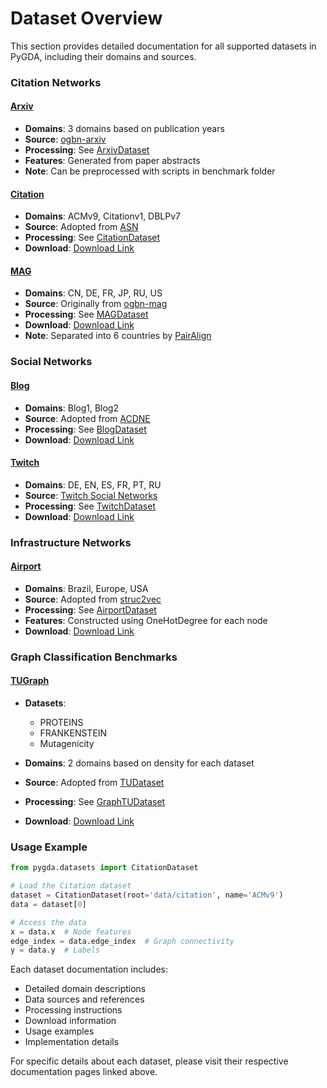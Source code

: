 # Dataset Overview

This section provides detailed documentation for all supported datasets in PyGDA, including their domains and sources.

### Citation Networks

#### [Arxiv](Arxiv.md)
- **Domains**: 3 domains based on publication years
- **Source**: [ogbn-arxiv](https://ogb.stanford.edu/docs/nodeprop/#ogbn-arxiv)
- **Processing**: See [ArxivDataset](https://github.com/pygda-team/pygda/blob/main/pygda/datasets/arxiv.py)
- **Features**: Generated from paper abstracts
- **Note**: Can be preprocessed with scripts in benchmark folder

#### [Citation](Citation.md)
- **Domains**: ACMv9, Citationv1, DBLPv7
- **Source**: Adopted from [ASN](https://arxiv.org/abs/2103.13355)
- **Processing**: See [CitationDataset](https://github.com/pygda-team/pygda/blob/main/pygda/datasets/citation.py)
- **Download**: [Download Link](https://drive.google.com/drive/folders/1ntNt3qHE4p9Us8Re9tZDaB-tdtqwV8AX?usp=share_link)

#### [MAG](MAG.md)
- **Domains**: CN, DE, FR, JP, RU, US
- **Source**: Originally from [ogbn-mag](https://ogb.stanford.edu/docs/nodeprop/#ogbn-mag)
- **Processing**: See [MAGDataset](https://github.com/pygda-team/pygda/blob/main/pygda/datasets/mag.py)
- **Download**: [Download Link](https://drive.google.com/drive/folders/1HinhjpNPPivyqoubiYOr8X2jq-rjw3e9?usp=share_link)
- **Note**: Separated into 6 countries by [PairAlign](https://arxiv.org/abs/2403.01092)

### Social Networks

#### [Blog](Blog.md)
- **Domains**: Blog1, Blog2
- **Source**: Adopted from [ACDNE](https://arxiv.org/abs/2002.07366)
- **Processing**: See [BlogDataset](https://github.com/pygda-team/pygda/blob/main/pygda/datasets/blog.py)
- **Download**: [Download Link](https://drive.google.com/drive/folders/1jKKG0o7rEY-BaVEjBhuGijzwwhU0M-pQ?usp=share_link)

#### [Twitch](Twitch.md)
- **Domains**: DE, EN, ES, FR, PT, RU
- **Source**: [Twitch Social Networks](https://github.com/benedekrozemberczki/datasets#twitch-social-networks)
- **Processing**: See [TwitchDataset](https://github.com/pygda-team/pygda/blob/main/pygda/datasets/twitch.py)
- **Download**: [Download Link](https://drive.google.com/drive/folders/1GWMyyJOZ4CeeqP_H5dCA5voSQHT0WlXG?usp=share_link)

### Infrastructure Networks

#### [Airport](Airport.md)
- **Domains**: Brazil, Europe, USA
- **Source**: Adopted from [struc2vec](https://arxiv.org/abs/1704.03165)
- **Processing**: See [AirportDataset](https://github.com/pygda-team/pygda/blob/main/pygda/datasets/airport.py)
- **Features**: Constructed using OneHotDegree for each node
- **Download**: [Download Link](https://drive.google.com/drive/folders/1zlluWoeukD33ZxwaTRQi3jCdD0qC-I2j?usp=share_link)

### Graph Classification Benchmarks

#### [TUGraph](TUGraph.md)
- **Datasets**: 
    
    * PROTEINS
    * FRANKENSTEIN
    * Mutagenicity

- **Domains**: 2 domains based on density for each dataset
- **Source**: Adopted from [TUDataset](https://chrsmrrs.github.io/datasets/docs/datasets/)
- **Processing**: See [GraphTUDataset](https://github.com/pygda-team/pygda/blob/main/pygda/datasets/tugraph.py)
- **Download**: [Download Link](https://drive.google.com/drive/folders/1NbPK71Dy0ulH3CdNyfvMwQECj_Oh867I?usp=sharing)

### Usage Example

```python
from pygda.datasets import CitationDataset

# Load the Citation dataset
dataset = CitationDataset(root='data/citation', name='ACMv9')
data = dataset[0]

# Access the data
x = data.x  # Node features
edge_index = data.edge_index  # Graph connectivity
y = data.y  # Labels
```

Each dataset documentation includes:

- Detailed domain descriptions
- Data sources and references
- Processing instructions
- Download information
- Usage examples
- Implementation details

For specific details about each dataset, please visit their respective documentation pages linked above.